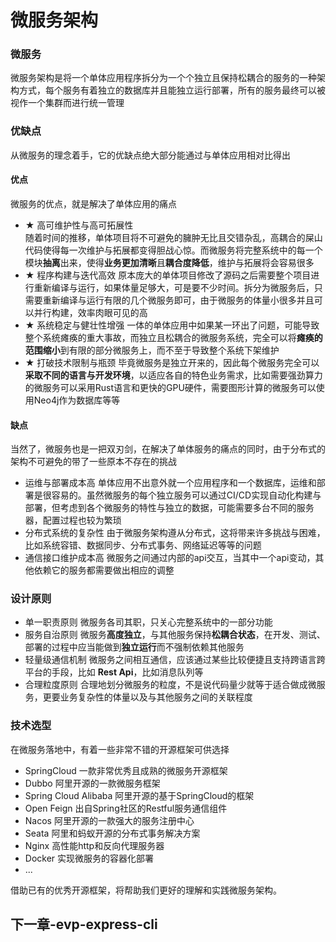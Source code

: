 # 微服务架构

### 微服务

微服务架构是将一个单体应用程序拆分为一个个独立且保持松耦合的服务的一种架构方式，每个服务有着独立的数据库并且能独立运行部署，所有的服务最终可以被视作一个集群而进行统一管理

### 优缺点

从微服务的理念着手，它的优缺点绝大部分能通过与单体应用相对比得出

#### 优点

微服务的优点，就是解决了单体应用的痛点

- ★ 高可维护性与高可拓展性  
随着时间的推移，单体项目将不可避免的臃肿无比且交错杂乱，高耦合的屎山代码使得每一次维护与拓展都变得胆战心惊。而微服务将完整系统中的每一个模块**抽离**出来，使得**业务更加清晰**且**耦合度降低**，维护与拓展将会容易很多  
- ★ 程序构建与迭代高效
原本庞大的单体项目修改了源码之后需要整个项目进行重新编译与运行，如果体量足够大，可是要不少时间。拆分为微服务后，只需要重新编译与运行有限的几个微服务即可，由于微服务的体量小很多并且可以并行构建，效率肉眼可见的高
- ★ 系统稳定与健壮性增强
一体的单体应用中如果某一环出了问题，可能导致整个系统瘫痪的重大事故，而独立且松耦合的微服务系统，完全可以将**瘫痪的范围缩小**到有限的部分微服务上，而不至于导致整个系统下架维护
- ★ 打破技术限制与瓶颈
毕竟微服务是独立开来的，因此每个微服务完全可以**采取不同的语言与开发环境**，以适应各自的特色业务需求，比如需要强劲算力的微服务可以采用Rust语言和更快的GPU硬件，需要图形计算的微服务可以使用Neo4j作为数据库等等

#### 缺点

当然了，微服务也是一把双刃剑，在解决了单体服务的痛点的同时，由于分布式的架构不可避免的带了一些原本不存在的挑战

- 运维与部署成本高
单体应用不出意外就一个应用程序和一个数据库，运维和部署是很容易的。虽然微服务的每个独立服务可以通过CI/CD实现自动化构建与部署，但考虑到各个微服务的特性与独立的数据，可能需要多台不同的服务器，配置过程也较为繁琐
- 分布式系统的复杂性
由于微服务架构遵从分布式，这将带来许多挑战与困难，比如系统容错、数据同步、分布式事务、网络延迟等等的问题
- 通信接口维护成本高
微服务之间通过内部的api交互，当其中一个api变动，其他依赖它的服务都需要做出相应的调整


### 设计原则

- 单一职责原则
微服务各司其职，只关心完整系统中的一部分功能
- 服务自治原则
微服务**高度独立**，与其他服务保持**松耦合状态**，在开发、测试、部署的过程中应当能做到**独立运行**而不强制依赖其他服务
- 轻量级通信机制
微服务之间相互通信，应该通过某些比较便捷且支持跨语言跨平台的手段，比如 **Rest Api**，比如消息队列等
- 合理粒度原则
合理地划分微服务的粒度，不是说代码量少就等于适合做成微服务，更要业务复杂性的体量以及与其他服务之间的关联程度

### 技术选型

在微服务落地中，有着一些非常不错的开源框架可供选择

- SpringCloud 一款非常优秀且成熟的微服务开源框架
- Dubbo 阿里开源的一款微服务框架
- Spring Cloud Alibaba 阿里开源的基于SpringCloud的框架
- Open Feign 出自Spring社区的Restful服务通信组件
- Nacos 阿里开源的一款强大的服务注册中心
- Seata 阿里和蚂蚁开源的分布式事务解决方案
- Nginx 高性能http和反向代理服务器
- Docker 实现微服务的容器化部署
- ...

借助已有的优秀开源框架，将帮助我们更好的理解和实践微服务架构。

## 下一章-evp-express-cli